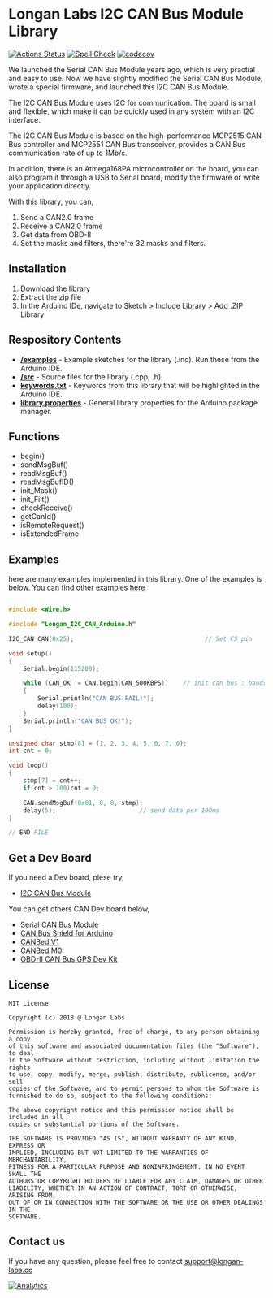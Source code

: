 # Longan Labs I2C CAN Bus Module Library

[![Actions Status](https://github.com/arduino/arduino-cli-example/workflows/test/badge.svg)](https://github.com/arduino/arduino-cli-example/actions)
[![Spell Check](https://github.com/arduino/compile-sketches/workflows/Spell%20Check/badge.svg)](https://github.com/arduino/compile-sketches/actions?workflow=Spell+Check)
[![codecov](https://codecov.io/gh/arduino/compile-sketches/branch/main/graph/badge.svg?token=Uv6f1ebMZ4)](https://codecov.io/gh/arduino/compile-sketches)

We launched the Serial CAN Bus Module years ago, which is very practial and easy to use.
Now we have slightly modified the Serial CAN Bus Module, wrote a special firmware, and launched this I2C CAN Bus Module.

The I2C CAN Bus Module uses I2C for communication. The board is small and flexible, which make it can be quickly used in any system with an I2C interface.

The I2C CAN Bus Module is based on the high-performance MCP2515 CAN Bus controller and MCP2551 CAN Bus transceiver, provides a CAN Bus communication rate of up to 1Mb/s.

In addition, there is an Atmega168PA microcontroller on the board, you can also program it through a USB to Serial board, modify the firmware or write your application directly.

With this library, you can,

1. Send a CAN2.0 frame
2. Receive a CAN2.0 frame
3. Get data from OBD-II
4. Set the masks and filters, there're 32 masks and filters.

## Installation

1. [Download the library](https://github.com/Longan-Labs/I2C_CAN_Arduino/archive/refs/heads/main.zip)
2. Extract the zip file
3. In the Arduino IDe, navigate to Sketch > Include Library > Add .ZIP Library

## Respository Contents

* [**/examples**](./examples) - Example sketches for the library (.ino). Run these from the Arduino IDE.
* [**/src**](./src) - Source files for the library (.cpp, .h).
* [**keywords.txt**](./keywords.txt) - Keywords from this library that will be highlighted in the Arduino IDE.
* [**library.properties**](./library.properties) - General library properties for the Arduino package manager.

## Functions

- begin()
- sendMsgBuf()
- readMsgBuf()
- readMsgBufID()
- init_Mask()
- init_Filt()
- checkReceive()
- getCanId()
- isRemoteRequest()
- isExtendedFrame


## Examples

here are many examples implemented in this library. One of the examples is below. You can find other examples [here](./examples)

```Cpp

#include <Wire.h>

#include "Longan_I2C_CAN_Arduino.h"

I2C_CAN CAN(0x25);                                    // Set CS pin

void setup()
{
    Serial.begin(115200);

    while (CAN_OK != CAN.begin(CAN_500KBPS))    // init can bus : baudrate = 500k
    {
        Serial.println("CAN BUS FAIL!");
        delay(100);
    }
    Serial.println("CAN BUS OK!");
}

unsigned char stmp[8] = {1, 2, 3, 4, 5, 6, 7, 0};
int cnt = 0;

void loop()
{
    stmp[7] = cnt++;
    if(cnt > 100)cnt = 0;

    CAN.sendMsgBuf(0x01, 0, 8, stmp);
    delay(5);                       // send data per 100ms
}

// END FILE

```

## Get a Dev Board

If you need a Dev board, plese try,

- [I2C CAN Bus Module](https://www.longan-labs.cc/1030017.html)

You can get others CAN Dev board below,

- [Serial CAN Bus Module](https://www.longan-labs.cc/1030001.html)
- [CAN Bus Shield for Arduino](https://www.longan-labs.cc/1030016.html)
- [CANBed V1](https://www.longan-labs.cc/1030008.html)
- [CANBed M0](https://www.longan-labs.cc/1030014.html)
- [OBD-II CAN Bus GPS Dev Kit](https://www.longan-labs.cc/1030003.html)

## License

```
MIT License

Copyright (c) 2018 @ Longan Labs

Permission is hereby granted, free of charge, to any person obtaining a copy
of this software and associated documentation files (the "Software"), to deal
in the Software without restriction, including without limitation the rights
to use, copy, modify, merge, publish, distribute, sublicense, and/or sell
copies of the Software, and to permit persons to whom the Software is
furnished to do so, subject to the following conditions:

The above copyright notice and this permission notice shall be included in all
copies or substantial portions of the Software.

THE SOFTWARE IS PROVIDED "AS IS", WITHOUT WARRANTY OF ANY KIND, EXPRESS OR
IMPLIED, INCLUDING BUT NOT LIMITED TO THE WARRANTIES OF MERCHANTABILITY,
FITNESS FOR A PARTICULAR PURPOSE AND NONINFRINGEMENT. IN NO EVENT SHALL THE
AUTHORS OR COPYRIGHT HOLDERS BE LIABLE FOR ANY CLAIM, DAMAGES OR OTHER
LIABILITY, WHETHER IN AN ACTION OF CONTRACT, TORT OR OTHERWISE, ARISING FROM,
OUT OF OR IN CONNECTION WITH THE SOFTWARE OR THE USE OR OTHER DEALINGS IN THE
SOFTWARE.
```

## Contact us

If you have any question, please feel free to contact [support@longan-labs.cc](support@longan-labs.cc)


[![Analytics](https://ga-beacon.appspot.com/UA-101965714-1/I2C_CAN_Arduino)](https://github.com/igrigorik/ga-beacon)
